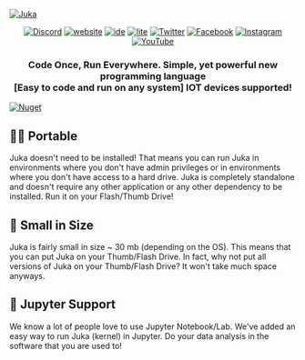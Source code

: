 <p align="center">
  
  [![Juka](https://github.com/jukaLang/.github/raw/main/profile/juka_established.png)](https://jukalang.com)
    
  <center>

  [![Discord](https://img.shields.io/badge/Discord-5865F2?style=for-the-badge&logo=discord&logoColor=white)](https://discord.gg/MsKWsErzfp)
  [![website](https://img.shields.io/badge/website-000000?style=for-the-badge&logo=About.me&logoColor=white)](https://jukalang.com)
  [![ide](https://img.shields.io/badge/ide-00aa00?style=for-the-badge&logo=ide&logoColor=white)](https://ide.jukalang.com)
  [![lite](https://img.shields.io/badge/lite-00aa00?style=for-the-badge&logo=lite&logoColor=white)](https://litede.jukalang.com)
  [![Twitter](https://img.shields.io/badge/Twitter-1DA1F2?style=for-the-badge&logo=twitter&logoColor=white)](https://twitter.com/jukalang)
  [![Facebook](https://img.shields.io/badge/Facebook-1877F2?style=for-the-badge&logo=facebook&logoColor=white)](https://www.facebook.com/jukalang)
  [![Instagram](https://img.shields.io/badge/Instagram-E4405F?style=for-the-badge&logo=instagram&logoColor=white)](https://www.instagram.com/jukalanguage/)
  [![YouTube](https://img.shields.io/badge/YouTube-FF0000?style=for-the-badge&logo=youtube&logoColor=white)](https://www.youtube.com/@jukaLang)
  
  </center>

  <h3 align="center"><b>Code Once, Run Everywhere. Simple, yet powerful new programming language</b> <br> [Easy to code and run on any system] IOT devices supported!</h3>

</p>

[![Nuget](https://img.shields.io/nuget/dt/JukaCompiler)](https://www.nuget.org/packages/JukaCompiler)

## 👨‍💻 Portable
Juka doesn't need to be installed! That means you can run Juka in environments where you don't have admin privileges or in environments where you don't have access to a hard drive. Juka is completely standalone and doesn't require any other application or any other dependency to be installed. Run it on your Flash/Thumb Drive!

## 🤏 Small in Size
Juka is fairly small in size ~ 30 mb (depending on the OS). This means that you can put Juka on your Thumb/Flash Drive. In fact, why not put all versions of Juka on your Thumb/Flash Drive? It won't take much space anyways.

## 🐍 Jupyter Support
We know a lot of people love to use Jupyter Notebook/Lab. We've added an easy way to run Juka (kernel) in Jupyter. Do your data analysis in the software that you are used to!
